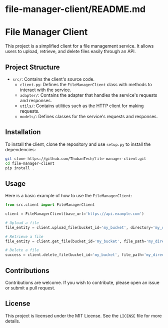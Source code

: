 # file-manager-client/README.md

# File Manager Client

This project is a simplified client for a file management service. It allows users to upload, retrieve, and delete files easily through an API.

## Project Structure

- `src/`: Contains the client's source code.
  - `client.py`: Defines the `FileManagerClient` class with methods to interact with the service.
  - `adapter/`: Contains the adapter that handles the service's requests and responses.
  - `utils/`: Contains utilities such as the HTTP client for making requests.
  - `models/`: Defines classes for the service's requests and responses.

## Installation

To install the client, clone the repository and use `setup.py` to install the dependencies:

```bash
git clone https://github.com/ThubanTech/file-manager-client.git
cd file-manager-client
pip install .
```

## Usage

Here is a basic example of how to use the `FileManagerClient`:

```python
from src.client import FileManagerClient

client = FileManagerClient(base_url='https://api.example.com')

# Upload a file
file_entity = client.upload_file(bucket_id='my_bucket', directory='my_directory', file='path/to/file.txt')

# Retrieve a file
file_entity = client.get_file(bucket_id='my_bucket', file_path='my_directory/file.txt')

# Delete a file
success = client.delete_file(bucket_id='my_bucket', file_path='my_directory/file.txt')
```

## Contributions

Contributions are welcome. If you wish to contribute, please open an issue or submit a pull request.

## License

This project is licensed under the MIT License. See the `LICENSE` file for more details.
